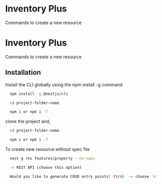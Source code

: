 # Inventory Plus

Commands to create a new resource

# Inventory Plus

Commands to create a new resource

## Installation

Install the CLI globally using the npm install -g command

```bash
  npm install -g @nestjs/cli

  cd project-folder-name

  npm i or npm i -f
```

clone the project and,

```bash
  cd project-folder-name

  npm i or npm i -f
```

To create new resource without spec file

```bash
  nest g res features/property --no-spec

  -> REST API (choose this option)

  Would you like to generate CRUD entry points? (Y/n)  -> choose 'n'
```
